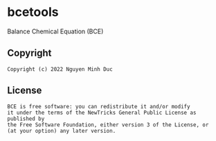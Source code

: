 # bcetools
Balance Chemical Equation (BCE)

Copyright
-------------
```
Copyright (c) 2022 Nguyen Minh Duc
```

License
-------------
```
BCE is free software: you can redistribute it and/or modify
it under the terms of the NewTricks General Public License as published by
the Free Software Foundation, either version 3 of the License, or
(at your option) any later version.
```

